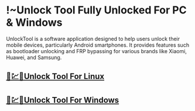 # !~Unlock Tool Fully Unlocked For PC & Windows



 UnlockTool is a software application designed to help users unlock their mobile devices, particularly Android smartphones. It provides features such as bootloader unlocking and FRP bypassing for various brands like Xiaomi, Huawei, and Samsung.



 ## [🚀💹🎉Unlock Tool  For Linux](https://tinyurl.com/5n8xttf6)

## [🚀💹🎉Unlock Tool  For Windows            ](https://tinyurl.com/5n8xttf6)
